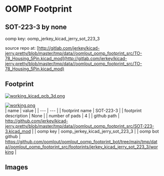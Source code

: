 # OOMP Footprint  
## SOT-223-3  by none  
  
oomp key: oomp_jerkey_kicad_jerry_sot_223_3  
  
source repo at: [http://gitlab.com/jerkey/kicad-jerry.pretty/blob/master/tmp/data//oomlout_oomp_footprint_src/TO-78_Housing_5Pin.kicad_mod](http://gitlab.com/jerkey/kicad-jerry.pretty/blob/master/tmp/data//oomlout_oomp_footprint_src/TO-78_Housing_5Pin.kicad_mod)  
## Footprint  
  
[![working_kicad_pcb_3d.png](working_kicad_pcb_3d_600.png)](working_kicad_pcb_3d.png)  
  
[![working.png](working_600.png)](working.png)  
| name | value | 
| --- | --- | 
| footprint name | SOT-223-3 | 
| footprint description | None | 
| number of pads | 4 | 
| github path | http://github.com/jerkey/kicad-jerry.pretty/blob/master/tmp/data//oomlout_oomp_footprint_src/SOT-223-3.kicad_mod | 
| oomp key | oomp_jerkey_kicad_jerry_sot_223_3 | 
| oomp bot github | https://github.com/oomlout/oomlout_oomp_footprint_bot/tree/main/tmp/data//oomlout_oomp_footprint_src/footprints/jerkey_kicad_jerry_sot_223_3/working | 
## Images  
